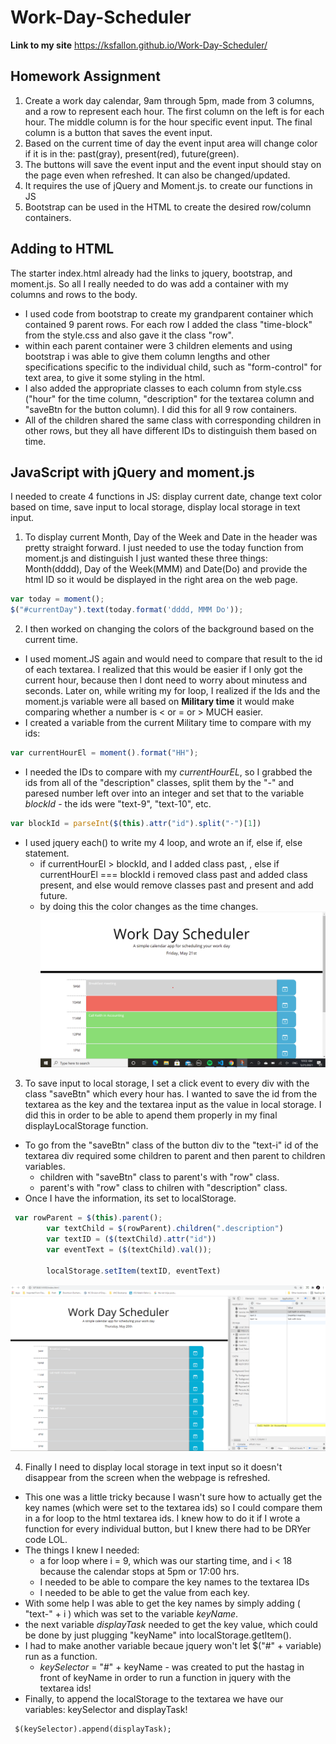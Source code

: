 # Work-Day-Scheduler

**Link to my site**
https://ksfallon.github.io/Work-Day-Scheduler/

## Homework Assignment 
1. Create a work day calendar, 9am through 5pm, made from 3 columns, and a row to represent each hour. The first column on the left is for each hour. The middle column is for the hour specific event input. The final column is a button that saves the event input. 
2. Based on the current time of day the event input area will change color if it is in the: past(gray), present(red), future(green).
3. The buttons will save the event input and the event input should stay on the page even when refreshed. It can also be changed/updated.
4. It requires the use of jQuery and Moment.js. to create our functions in JS
5. Bootstrap can be used in the HTML to create the desired row/column containers.

## Adding to HTML
The starter index.html already had the links to jquery, bootstrap, and moment.js. So all I really needed to do was add a container with my columns and rows to the body.
- I used code from bootstrap to create my grandparent container which contained 9 parent rows. For each row I added the class "time-block" from the style.css and also gave it the class "row". 
- within each parent container were 3 children elements and using bootstrap i was able to give them column lengths and other specifications specific to the individual child, such as "form-control" for text area, to give it some styling in the html. 
- I also added the appropriate classes to each column from style.css ("hour" for the time column, "description" for the textarea column and "saveBtn for the button column). I did this for all 9 row containers. 
- All of the children shared the same class with corresponding children in other rows, but they all have different IDs to distinguish them based on time.

## JavaScript with jQuery and moment.js
I needed to create 4 functions in JS: display current date, change text color based on time, save input to local storage, display local storage in text input.
1. To display current Month, Day of the Week and Date in the header was pretty straight forward. I just needed to use the today function from moment.js and distinguish I just wanted these three things: Month(dddd), Day of the Week(MMM) and Date(Do) and provide the html ID so it would be displayed in the right area on the web page.
```javascript
var today = moment();
$("#currentDay").text(today.format('dddd, MMM Do'));
```
2. I then worked on changing the colors of the background based on the current time. 
- I used moment.JS again and would need to compare that result to the id of each textarea. I realized that this would be easier if I only got the current hour, because then I dont need to worry about minutess and seconds. Later on, while writing my for loop, I realized if the Ids and the moment.js variable were all based on **Military time** it would make comparing whether a number is < or = or > MUCH easier.
- I created a variable from the current Military time to compare with my ids:
```javascript
var currentHourEl = moment().format("HH");
```
- I needed the IDs to compare with my *currentHourEL*, so I grabbed the ids from all of the "description" classes, split them by the "-" and paresed number left over into an integer and set that to the variable *blockId* - the ids were "text-9", "text-10", etc.
```javascript
var blockId = parseInt($(this).attr("id").split("-")[1])
```
- I used jquery each() to write my 4 loop, and wrote an if, else if, else statement. 
    - if currentHourEl > blockId, and I added class past, , else if currentHourEl === blockId i removed class past and added class present, and else would remove classes past and present and add future.
    - by doing this the color changes as the time changes.
![Hour-Colors](https://github.com/ksfallon/Work-Day-Scheduler/blob/main/images%26gifs/WebpageShowingColor%26CurrentTime.png)

3. To save input to local storage, I set a click event to every div with the class "saveBtn" which every hour has. I wanted to save the id from the textarea as the key and the textarea input as the value in local storage. I did this in order to be able to apend them properly in my final displayLocalStorage function. 
- To go from the "saveBtn" class of the button div to the "text-i" id of the textarea div required some children to parent and then parent to children variables.
    - children with "saveBtn" class to parent's with "row" class.
    - parent's with "row" class to chilren with "description" class.
- Once I have the information, its set to localStorage.
```javascript
 var rowParent = $(this).parent();
        var textChild = $(rowParent).children(".description")
        var textID = ($(textChild).attr("id"))
        var eventText = ($(textChild).val());
        
        localStorage.setItem(textID, eventText)
```
![Local-Storage](https://github.com/ksfallon/Work-Day-Scheduler/blob/main/images%26gifs/pageWithLocalStorage.png)

4. Finally I need to display local storage in text input so it doesn't disappear from the screen when the webpage is refreshed. 
- This one was a little tricky because I wasn't sure how to actually get the key names (which were set to the textarea ids) so I could compare them in a for loop to the html textarea ids. I knew how to do it if I wrote a function for every individual button, but I knew there had to be DRYer code LOL.
- The things I knew I needed:
    - a for loop where i = 9, which was our starting time, and i < 18 because the calendar stops at 5pm or 17:00 hrs.
    - I needed to be able to compare the key names to the textarea IDs
    - I needed to be able to get the value from each key.
- With some help I was able to get the key names by simply adding ( "text-" + i ) which was set to the variable *keyName*.
- the next variable *displayTask* needed to get the key value, which could be done by just plugging "keyName" into localStorage.getItem().
- I had to make another variable becaue jquery won't let $("#" + variable) run as a function.
    - *keySelector* = "#" + keyName - was created to put the hastag in front of keyName in order to run a function in jquery with the textarea ids!
- Finally, to append the localStorage to the textarea we have our variables: keySelector and displayTask!

```jQuery
 $(keySelector).append(displayTask);
```
